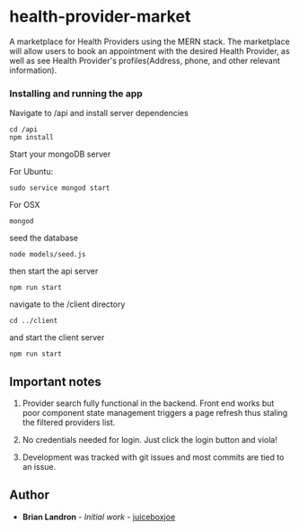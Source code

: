 # health-provider-market
A marketplace for Health Providers using the MERN stack.  The marketplace will allow users to book an appointment with the desired Health Provider, as well as see Health Provider's profiles(Address, phone, and other relevant information).

### Installing and running the app

Navigate to /api and install server dependencies

```
cd /api
npm install
```

Start your mongoDB server

For Ubuntu:
```
sudo service mongod start 
```
For OSX
```
mongod
```
seed the database
```
node models/seed.js
```

then start the api server

```
npm run start
```

navigate to the /client directory

```
cd ../client
```

and start the client server

```
npm run start
```

## Important notes

1) Provider search fully functional in the backend. Front end works but poor component state management triggers a page refresh thus staling the filtered providers list. 

2) No credentials needed for login. Just click the login button and viola!

3) Development was tracked with git issues and most commits are tied to an issue.


## Author

* **Brian Landron** - *Initial work* - [juiceboxjoe](https://github.com/juiceboxjoe) 

